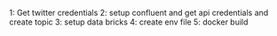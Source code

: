 1: Get twitter credentials
2: setup confluent and get api credentials and create topic
3: setup data bricks
4: create env file
5: docker build
